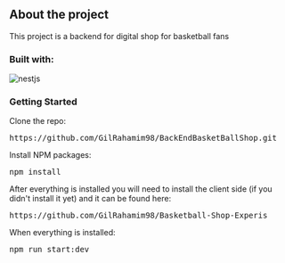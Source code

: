 

## About the project

This project is a backend for digital shop for basketball fans

<h3>Built with:</h3>
<img src="https://img.shields.io/badge/-%20NestJS-black?style=for-the-badge&logo=nestjs&logoColor=red" alt="nestjs" style="max-width: 100%;">

### Getting Started

Clone the repo:
<pre>https://github.com/GilRahamim98/BackEndBasketBallShop.git</pre>

Install NPM packages:
<pre>npm install</pre>

After everything is installed you will need to install the client side (if you didn't install it yet) and it can be found here:

<pre>https://github.com/GilRahamim98/Basketball-Shop-Experis</pre>

When everything is installed:
<pre>npm run start:dev</pre>


